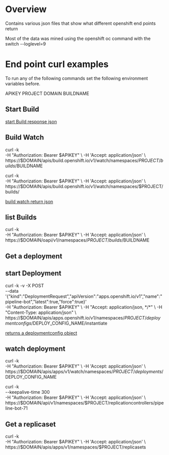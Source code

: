 # Overview

Contains various json files that show what different openshift 
end points return

Most of the data was mined using the openshift oc command with the
switch --loglevel=9

# End point curl examples

To run any of the following commands set the following environment 
variables before.

APIKEY
PROJECT
DOMAIN
BUILDNAME

## Start Build

[start Build response json](./start_build_response.json)

## Build Watch

curl -k \
    -H "Authorization: Bearer $APIKEY" \
    -H 'Accept: application/json' \
    https://$DOMAIN/apis/build.openshift.io/v1/watch/namespaces/$PROJECT/builds/$BUILDNAME

curl -k \
    -H "Authorization: Bearer $APIKEY" \
    -H 'Accept: application/json' \
    https://$DOMAIN/apis/build.openshift.io/v1/watch/namespaces/$PROJECT/builds/

[build watch return json](./build_watch.json)

## list Builds

curl -k \
    -H "Authorization: Bearer $APIKEY" \
    -H 'Accept: application/json' \
    https://$DOMAIN/oapi/v1/namespaces/$PROJECT/builds/$BUILDNAME

## Get a deployment


## start Deployment

curl -k -v -X POST  \
    --data '{"kind":"DeploymentRequest","apiVersion":"apps.openshift.io/v1","name":"pipeline-bot","latest":true,"force":true}' \
    -H "Authorization: Bearer $APIKEY" \
    -H "Accept: application/json, */*" \
    -H "Content-Type: application/json" \
    https://$DOMAIN/apis/apps.openshift.io/v1/namespaces/$PROJECT/deploymentconfigs/$DEPLOY_CONFIG_NAME/instantiate

[returns a deploymentconfig object](./data/deployment_init_payload.json)

## watch deployment

curl -k \
    -H "Authorization: Bearer $APIKEY" \
    -H 'Accept: application/json' \
    https://$DOMAIN/apis/apps/v1/watch/namespaces/$PROJECT/deployments/$DEPLOY_CONFIG_NAME

curl -k \
    --keepalive-time 300 \
    -H "Authorization: Bearer $APIKEY" \
    -H 'Accept: application/json' \
    https://$DOMAIN/api/v1/namespaces/$PROJECT/replicationcontrollers/pipeline-bot-71




## Get a replicaset

curl -k \
    -H "Authorization: Bearer $APIKEY" \
    -H 'Accept: application/json' \
    https://$DOMAIN/apis/apps/v1/namespaces/$PROJECT/replicasets
